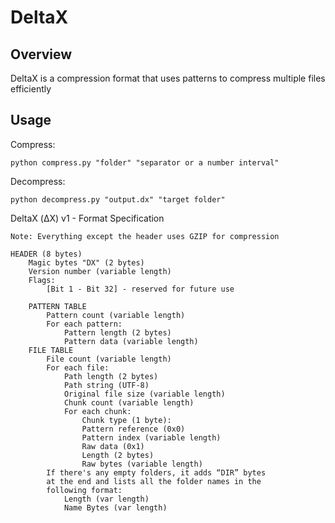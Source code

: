 # DeltaX
## Overview
DeltaX is a compression format that uses patterns to compress multiple files efficiently
## Usage

Compress:


    python compress.py "folder" "separator or a number interval"

Decompress:


    python decompress.py "output.dx" "target folder"





DeltaX (ΔX) v1 - Format Specification

    Note: Everything except the header uses GZIP for compression

    HEADER (8 bytes)
        Magic bytes "DX" (2 bytes)
        Version number (variable length)
        Flags:
            [Bit 1 - Bit 32] - reserved for future use

        PATTERN TABLE 
            Pattern count (variable length)
            For each pattern:
                Pattern length (2 bytes)
                Pattern data (variable length)
        FILE TABLE
            File count (variable length)
            For each file:
                Path length (2 bytes)
                Path string (UTF-8)
                Original file size (variable length)
                Chunk count (variable length)
                For each chunk:
                    Chunk type (1 byte):
                    Pattern reference (0x0)
                    Pattern index (variable length)
                    Raw data (0x1)
                    Length (2 bytes)
                    Raw bytes (variable length)
            If there's any empty folders, it adds “DIR” bytes
            at the end and lists all the folder names in the 
            following format:
                Length (var length)
                Name Bytes (var length)
